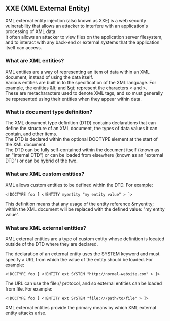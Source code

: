 ## XXE (XML External Entity)

XML external entity injection (also known as XXE) is a web security vulnerability that allows an attacker to interfere with an application's processing of XML data.  
It often allows an attacker to view files on the application server filesystem, and to interact with any back-end or external systems that the application itself can access.  

### What are XML entities?

XML entities are a way of representing an item of data within an XML document, instead of using the data itself.  
Various entities are built in to the specification of the XML language. For example, the entities \&lt; and \&gt; represent the characters < and >.  
These are metacharacters used to denote XML tags, and so must generally be represented using their entities when they appear within data.

### What is document type definition?

The XML document type definition (DTD) contains declarations that can define the structure of an XML document, the types of data values it can contain, and other items.  
The DTD is declared within the optional DOCTYPE element at the start of the XML document.  
The DTD can be fully self-contained within the document itself (known as an "internal DTD") or can be loaded from elsewhere (known as an "external DTD") or can be hybrid of the two.

### What are XML custom entities?

XML allows custom entities to be defined within the DTD. For example:

```<!DOCTYPE foo [ <!ENTITY myentity "my entity value" > ]>```    

This definition means that any usage of the entity reference &myentity; within the XML document will be replaced with the defined value: "my entity value".

### What are XML external entities?

XML external entities are a type of custom entity whose definition is located outside of the DTD where they are declared.

The declaration of an external entity uses the SYSTEM keyword and must specify a URL from which the value of the entity should be loaded. For example:
  
```<!DOCTYPE foo [ <!ENTITY ext SYSTEM "http://normal-website.com" > ]>  ```

The URL can use the file:// protocol, and so external entities can be loaded from file. For example:

```<!DOCTYPE foo [ <!ENTITY ext SYSTEM "file:///path/to/file" > ]> ```

XML external entities provide the primary means by which XML external entity attacks arise.